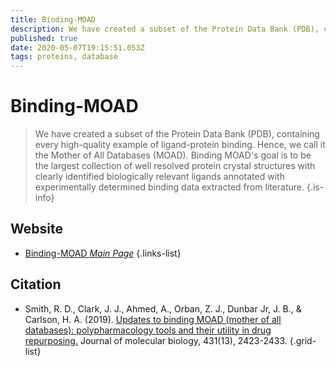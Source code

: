 ```yaml
---
title: Binding-MOAD
description: We have created a subset of the Protein Data Bank (PDB), containing every high-quality example of ligand-protein binding. Hence, we call it the Mother of All Databases (MOAD). 
published: true
date: 2020-05-07T19:15:51.053Z
tags: proteins, database
---
```


# Binding-MOAD

> We have created a subset of the Protein Data Bank (PDB), containing every high-quality example of ligand-protein binding. Hence, we call it the Mother of All Databases (MOAD). 
&NewLine;
Binding MOAD's goal is to be the largest collection of well resolved protein crystal structures with clearly identified biologically relevant ligands annotated with experimentally determined binding data extracted from literature.
{.is-info}

 

## Website 

- [Binding-MOAD *Main Page*](http://www.bindingmoad.org/)
{.links-list}

## Citation 

-	Smith, R. D., Clark, J. J., Ahmed, A., Orban, Z. J., Dunbar Jr, J. B., & Carlson, H. A. (2019). [Updates to binding MOAD (mother of all databases): polypharmacology tools and their utility in drug repurposing.](https://www.sciencedirect.com/science/article/abs/pii/S0022283619302967?via%3Dihub) Journal of molecular biology, 431(13), 2423-2433.
{.grid-list}